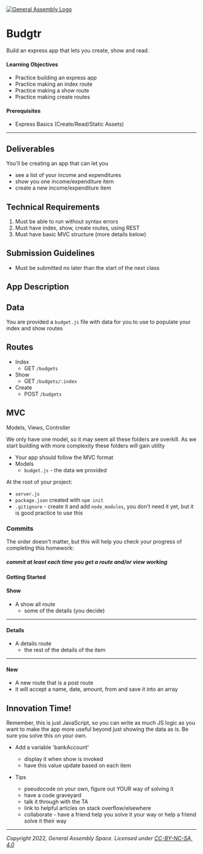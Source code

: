 [![General Assembly Logo](https://ga-dash.s3.amazonaws.com/production/assets/logo-9f88ae6c9c3871690e33280fcf557f33.png)](https://generalassemb.ly)

# Budgtr

Build an express app that lets you create, show and read.

#### Learning Objectives

- Practice building an express app
- Practice making an index route
- Practice making a show route
- Practice making create routes

#### Prerequisites

- Express Basics (Create/Read/Static Assets)

---

## Deliverables

You'll be creating an app that can let you
- see a list of your income and expenditures
- show you one income/expenditure item
- create a new income/expenditure item

## Technical Requirements
1. Must be able to run without syntax errors
2. Must have index, show, create routes, using REST
3. Must have basic MVC structure (more details below)

## Submission Guidelines

- Must be submitted no later than the start of the next class

## App Description

## Data
You are provided a `budget.js` file with data for you to use to populate your index and show routes

## Routes
- Index
  - GET `/budgets`
- Show
  - GET `/budgets/:index`
- Create
  - POST `/budgets`

## MVC
Models, Views, Controller

We only have one model, so it may seem all these folders are overkill. As we start building with more complexity these folders will gain utility

- Your app should follow the MVC format
- Models
  - `budget.js` - the data we provided

At the root of your project:
- `server.js`
- `package.json` created with `npm init`
- `.gitignore` - create it and add `node_modules`, you don't need it  yet, but it is good practice to use this

### Commits
The order doesn't matter, but this will help you check your progress of completing this homework:
##### commit at least each time you get a route and/or view working

#### Getting Started

#### Show
- A show all route
  - some of the details (you decide)

<hr>

#### Details
- A details route
  - the rest of the details of the item

<hr>

#### New
- A new route that is a post route
- it will accept a name, date, amount, from and save it into an array

## Innovation Time!

Remember, this is just JavaScript, so you can write as much JS logic as you want to make the app more useful beyond just showing the data as is. Be sure you solve this on your own.

- Add a variable 'bankAccount'
    - display it when show is invoked
    - have this value update based on each item

- Tips
    - pseudocode on your own, figure out YOUR way of solving it
    - have a code graveyard
    - talk it through with the TA
    - link to helpful articles on stack overflow/elsewhere
    - collaborate - have a friend help you solve it your way or help a friend solve it their way

---

_Copyright 2022, General Assembly Space. Licensed under [CC-BY-NC-SA, 4.0](https://creativecommons.org/licenses/by-nc-sa/4.0/)_
